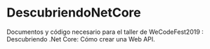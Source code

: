 # DescubriendoNetCore
Documentos y código necesario para el taller de WeCodeFest2019 : Descubriendo .Net Core: Cómo crear una Web API.
